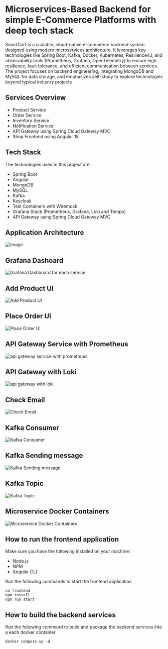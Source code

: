 # Microservices-Based Backend for simple E-Commerce Platforms with deep tech stack
SmartCart is a scalable, cloud-native e-commerce backend system designed using modern microservices architecture. It leverages key technologies like Spring Boot, Kafka, Docker, Kubernetes, Resilience4J, and observability tools (Prometheus, Grafana, OpenTelemetry) to ensure high resilience, fault tolerance, and efficient communication between services. The project focuses on backend engineering, integrating MongoDB and MySQL for data storage, and emphasizes self-study to explore technologies beyond typical industry projects

## Services Overview

- Product Service
- Order Service
- Inventory Service
- Notification Service
- API Gateway using Spring Cloud Gateway MVC
- Shop Frontend using Angular 18

## Tech Stack

The technologies used in this project are:

- Spring Boot
- Angular
- MongoDB
- MySQL
- Kafka
- Keycloak
- Test Containers with Wiremock
- Grafana Stack (Prometheus, Grafana, Loki and Tempo)
- API Gateway using Spring Cloud Gateway MVC


## Application Architecture
![image](https://github.com/user-attachments/assets/d4ef38bd-8ae5-4cc7-9ac5-7a8e5ec3c969)

## Grafana Dashoard
![Grafana Dashboard for each service](https://github.com/user-attachments/assets/35d47fb2-7145-4eff-8529-1d8d1eba9f1b)

## Add Product UI
![Add Product UI](https://github.com/user-attachments/assets/2cd8d544-24e2-4639-a2dd-275b9ff37146)

## Place Order UI
![Place Order UI](https://github.com/user-attachments/assets/22c19800-cce1-4d1b-84ba-34a4971a9eb7)

## API Gateway Service with Prometheus
![api gateway service with promethues](https://github.com/user-attachments/assets/9377b146-6b4d-4723-b0f3-071e09feec5c)

## API Gateway with Loki
![api gateway with loki](https://github.com/user-attachments/assets/7c5d6cd2-dde2-4bf3-85ef-63207d259aac)

## Check Email
![Check Email](https://github.com/user-attachments/assets/b724f0c7-ed7f-446f-805c-dd8c3140036f)

## Kafka Consumer
![Kafka Consumer](https://github.com/user-attachments/assets/c9b276e6-422b-4cac-a869-6f8899111b2d)

## Kafka Sending message
![Kafka Sending message](https://github.com/user-attachments/assets/8b8fc9fe-b34e-4be5-8311-d75b2087ab3e)

## Kafka Topic
![Kafka Topic](https://github.com/user-attachments/assets/eb99299a-4382-44b6-b5eb-d021dc4644f5)

## Microservice Docker Containers
![Microservice Docker Containers](https://github.com/user-attachments/assets/a99b85c7-5313-4b08-a453-92a45daf777b)

## How to run the frontend application

Make sure you have the following installed on your machine:

- Node.js
- NPM
- Angular CLI

Run the following commands to start the frontend application

```shell
cd frontend
npm install
npm run start
```
## How to build the backend services

Run the following command to build and package the backend services into a each docker container

```shell
docker compose up -d
```
